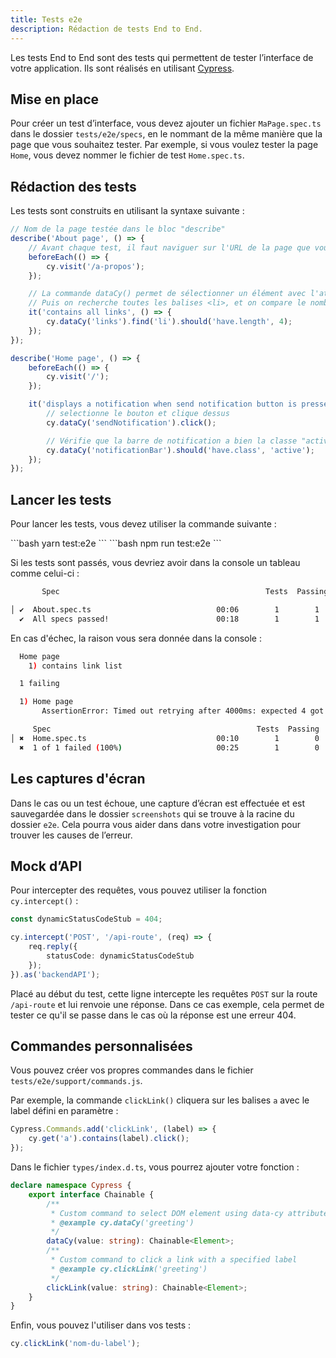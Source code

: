 ```yaml
---
title: Tests e2e
description: Rédaction de tests End to End.
---
```


Les tests End to End sont des tests qui permettent de tester l’interface de votre application.
Ils sont réalisés en utilisant [Cypress](https://docs.cypress.io/).

## Mise en place

Pour créer un test d’interface, vous devez ajouter un fichier `MaPage.spec.ts` dans le dossier `tests/e2e/specs`, en le nommant de la même manière que la page que vous souhaitez tester.
Par exemple, si vous voulez tester la page `Home`, vous devez nommer le fichier de test `Home.spec.ts`.

## Rédaction des tests

Les tests sont construits en utilisant la syntaxe suivante :

```ts
// Nom de la page testée dans le bloc "describe"
describe('About page', () => {
	// Avant chaque test, il faut naviguer sur l'URL de la page que vous souhaitez tester, ici /a-propos
	beforeEach(() => {
		cy.visit('/a-propos');
	});

	// La commande dataCy() permet de sélectionner un élément avec l'attribut data-cy="", ici la liste des liens
	// Puis on recherche toutes les balises <li>, et on compare le nombre de résultats à celui attendu
	it('contains all links', () => {
		cy.dataCy('links').find('li').should('have.length', 4);
	});
});
```

```ts
describe('Home page', () => {
	beforeEach(() => {
		cy.visit('/');
	});

	it('displays a notification when send notification button is pressed', () => {
		// selectionne le bouton et clique dessus
		cy.dataCy('sendNotification').click();

		// Vérifie que la barre de notification a bien la classe "active"
		cy.dataCy('notificationBar').should('have.class', 'active');
	});
});
```

## Lancer les tests

Pour lancer les tests, vous devez utiliser la commande suivante :

<doc-tabs code>
<doc-tab-item label="Yarn">
```bash
yarn test:e2e
```
</doc-tab-item>

<doc-tab-item label="npm">
```bash
npm run test:e2e
```
</doc-tab-item>
</doc-tabs>

Si les tests sont passés, vous devriez avoir dans la console un tableau comme celui-ci :

```bash
       Spec                                              Tests  Passing  Failing  Pending  Skipped

│ ✔  About.spec.ts                            00:06        1        1        -        -        - │
  ✔  All specs passed!                        00:18        1        1        -        -        -
```

En cas d'échec, la raison vous sera donnée dans la console :

```bash
  Home page
    1) contains link list

  1 failing

  1) Home page
       AssertionError: Timed out retrying after 4000ms: expected 4 got 5

     Spec                                              Tests  Passing  Failing  Pending  Skipped
│ ✖  Home.spec.ts                             00:10        1        0        1        -        - │
  ✖  1 of 1 failed (100%)                     00:25        1        0        1        -        -
```

## Les captures d'écran

Dans le cas ou un test échoue, une capture d’écran est effectuée et est sauvegardée dans le dossier `screenshots` qui se trouve à la racine du dossier `e2e`. Cela pourra vous aider dans dans votre investigation pour trouver les causes de l’erreur.

## Mock d’API

Pour intercepter des requêtes, vous pouvez utiliser la fonction `cy.intercept()` :

```ts
const dynamicStatusCodeStub = 404;

cy.intercept('POST', '/api-route', (req) => {
	req.reply({
		statusCode: dynamicStatusCodeStub
	});
}).as('backendAPI');
```

Placé au début du test, cette ligne intercepte les requêtes `POST` sur la route `/api-route` et lui renvoie une réponse.
Dans ce cas exemple, cela permet de tester ce qu'il se passe dans le cas où la réponse est une erreur 404.

## Commandes personnalisées

Vous pouvez créer vos propres commandes dans le fichier `tests/e2e/support/commands.js`.

Par exemple, la commande `clickLink()` cliquera sur les balises `a` avec le label défini en paramètre :

```js
Cypress.Commands.add('clickLink', (label) => {
	cy.get('a').contains(label).click();
});
```

Dans le fichier `types/index.d.ts`, vous pourrez ajouter votre fonction :

```ts
declare namespace Cypress {
	export interface Chainable {
		/**
		 * Custom command to select DOM element using data-cy attribute
		 * @example cy.dataCy('greeting')
		 */
		dataCy(value: string): Chainable<Element>;
		/**
		 * Custom command to click a link with a specified label
		 * @example cy.clickLink('greeting')
		 */
		clickLink(value: string): Chainable<Element>;
	}
}
```

Enfin, vous pouvez l'utiliser dans vos tests :

```js
cy.clickLink('nom-du-label');
```
